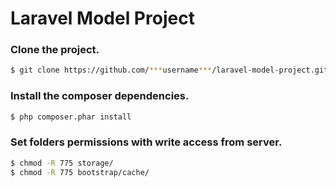 # Laravel Model Project
### Clone the project.
```sh
$ git clone https://github.com/***username***/laravel-model-project.git
```
### Install the composer dependencies.
```sh
$ php composer.phar install
```
### Set folders permissions with write access from server.
```sh
$ chmod -R 775 storage/
$ chmod -R 775 bootstrap/cache/
```